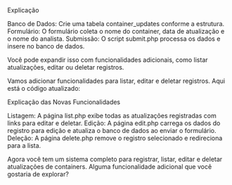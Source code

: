 Explicação

Banco de Dados: Crie uma tabela container_updates conforme a estrutura.
Formulário: O formulário coleta o nome do container, data de atualização e o nome do analista.
Submissão: O script submit.php processa os dados e insere no banco de dados.

Você pode expandir isso com funcionalidades adicionais, como listar atualizações, editar ou deletar registros.



Vamos adicionar funcionalidades para listar, editar e deletar registros. Aqui está o código atualizado:



Explicação das Novas Funcionalidades

Listagem: A página list.php exibe todas as atualizações registradas com links para editar e deletar.
Edição: A página edit.php carrega os dados do registro para edição e atualiza o banco de dados ao enviar o formulário.
Deleção: A página delete.php remove o registro selecionado e redireciona para a lista.

Agora você tem um sistema completo para registrar, listar, editar e deletar atualizações de containers. Alguma funcionalidade adicional que você gostaria de explorar?